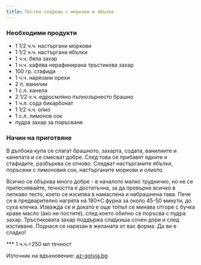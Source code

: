 ```yaml
---
title: Постен сладкиш с моркови и ябълки
---
```

### Необходими продукти
- 1 1/2 ч.ч. настъргани моркови
- 1 1/2 ч.ч. настъргани ябълки
- 1 ч.ч. бяла захар
- 1 ч.ч. кафява нерафинирана тръстикова захар
- 100 гр. стафиди
- 1 ч.ч. нарязани орехи
- 2 п. ванилии
- 1 с.л. канела
- 2 1/2 ч.ч. едросмляно пълнозърнесто брашно
- 1 ч.л. сода бикарбонат
- 1 1/2 ч.ч. олио
- 1 с.л. лимонов сок
- пудра захар за поръсване
### Начин на приготвяне
В дълбока купа се слагат брашното, захарта, содата, ванилиите и канелата и се смесват добре. След това се прибавят ядките и стафидите, разбърква се отново. Следват настърганите ябълки, поръсени с лимоновия сок, настърганите моркови и олиото.


Всичко се обърква много добре - в началото малко трудничко, но не се притеснявайте, течността е достатъчна, за да превърне всичко в лепкаво тесто, което се изсипва в намаслена и набрашнена тава. Пече се в предварително нагрята на 180*С фурна за около 45-50 минути, до суха клечка. Изважда се и докато е още топъл се минава отгоре с бучка краве масло (ако не постите), след което обилно се поръсва с пудра захар. Тръстиковата захар поддържа сладкиша сочен дори и след изстиване. Поднася се нарязан в желаната от вас форма. Да ви е сладко!


*** 1 ч.ч.=250 мл течност

Източник на вдъхновение: [az-gotvia.bg](http://www.az-gotvia.bg/recepta/posten-sladkish-s-morkovi-i-iabylki)
